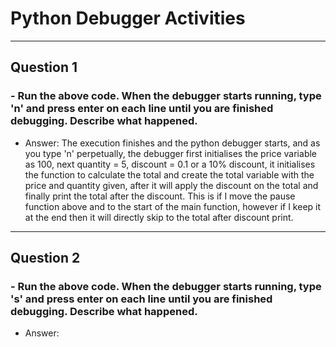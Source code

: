 # Python Debugger Activities
***
## Question 1
### - Run the above code. When the debugger starts running, type 'n' and press enter on each line until you are finished debugging. Describe what happened.

- Answer: The execution finishes and the python debugger starts, and as you type 'n' perpetually, the debugger first initialises the price variable as 100, next quantity = 5, discount = 0.1 or a 10% discount, it initialises the function to calculate the total and create the total variable with the price and quantity given, after it will apply the discount on the total and finally print the total after the discount. This is if I move the pause function above and to the start of the main function, however if I keep it at the end then it will directly skip to the total after discount print.

***
## Question 2
### - Run the above code. When the debugger starts running, type 's' and press enter on each line until you are finished debugging. Describe what happened.

- Answer: 